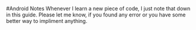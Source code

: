 #Android Notes
Whenever I learn a new piece of code, I just note that down in this guide. Please let me know, if you found any error or you
have some better way to impliment anything.
